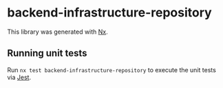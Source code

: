 # backend-infrastructure-repository

This library was generated with [Nx](https://nx.dev).

## Running unit tests

Run `nx test backend-infrastructure-repository` to execute the unit tests via [Jest](https://jestjs.io).
